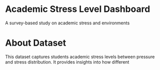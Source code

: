 # Academic Stress Level Dashboard

A survey-based study on academic stress and environments

# About Dataset

This dataset captures students academic stress levels between pressure and stress distribution. It provides insights into how
different
